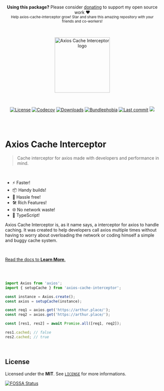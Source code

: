 <p align="center">
   <b>Using this package?</b> Please consider <a href="https://github.com/sponsors/arthurfiorette" target="_blank">donating</a> to support my open source work ❤️
  <br />
  <sup>
   Help axios-cache-interceptor grow! Star and share this amazing repository with your friends and co-workers!
  </sup>
</p>

<br />

<p align="center" title="Axios Cache Interceptor's logo">
  <a href="https://axios-cache-interceptor.js.org" target="_blank" rel="noopener noreferrer">
    <img src="docs/src/public/rocket.svg" width="180" alt="Axios Cache Interceptor logo" />
  </a>
</p>

<br />

<p align="center">
  <a title="MIT license" target="_blank" href="https://github.com/arthurfiorette/axios-cache-interceptor/blob/main/LICENSE"><img alt="License" src="https://img.shields.io/github/license/arthurfiorette/axios-cache-interceptor?color=bfb434"></a>
  <a title="Codecov" target="_blank" href="https://app.codecov.io/gh/arthurfiorette/axios-cache-interceptor"><img alt="Codecov" src="https://img.shields.io/codecov/c/github/arthurfiorette/axios-cache-interceptor?token=ML0KGCU0VM&color=d2a72d"></a>
  <a title="NPM Package" target="_blank" href="https://www.npmjs.com/package/axios-cache-interceptor"><img alt="Downloads" src="https://img.shields.io/npm/dw/axios-cache-interceptor?style=flat&color=de8f2e"></a>
  <a title="Bundle size" target="_blank" href="https://bundlephobia.com/package/axios-cache-interceptor"><img alt="Bundlephobia" src="https://img.shields.io/bundlephobia/minzip/axios-cache-interceptor/latest?style=flat&color=e87430"></a>
  <a title="Last Commit" target="_blank" href="https://github.com/arthurfiorette/axios-cache-interceptor/commits/main"><img alt="Last commit" src="https://img.shields.io/github/last-commit/arthurfiorette/axios-cache-interceptor?color=f15633"></a>
  <a title="Blazingly fast" target="_blank" href="https://twitter.com/acdlite/status/974390255393505280"><img src="https://img.shields.io/badge/blazingly-fast-fa3737"/></a>
  
</p>

<br />
<br />

# Axios Cache Interceptor

> Cache interceptor for axios made with developers and performance in mind.

<br />

- ⚡ Faster!
- 📦 Handy builds!
- 🔩 Hassle free!
- 🛠️ Rich Features!
- 🌐 No network waste!
- 🔑 TypeScript!

Axios Cache Interceptor is, as it name says, a interceptor for axios to handle caching. It
was created to help developers call axios multiple times without having to worry about
overloading the network or coding himself a simple and buggy cache system.

<br />

[Read the docs to **Learn More**.](https://axios-cache-interceptor.js.org)

<br />
<br />

```ts
import Axios from 'axios';
import { setupCache } from 'axios-cache-interceptor';

const instance = Axios.create();
const axios = setupCache(instance);

const req1 = axios.get('https://arthur.place/');
const req2 = axios.get('https://arthur.place/');

const [res1, res2] = await Promise.all([req1, req2]);

res1.cached; // false
res2.cached; // true
```

<br />

## License

Licensed under the **MIT**. See [`LICENSE`](LICENSE) for more informations.

[![FOSSA Status](https://app.fossa.com/api/projects/git%2Bgithub.com%2Farthurfiorette%2Faxios-cache-interceptor.svg?type=small)](https://app.fossa.com/projects/git%2Bgithub.com%2Farthurfiorette%2Faxios-cache-interceptor?ref=badge_small)

<br />
